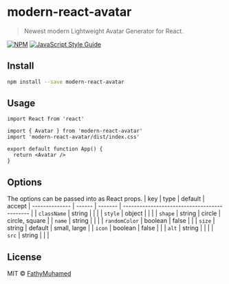 # modern-react-avatar

> Newest modern Lightweight Avatar Generator for React.

[![NPM](https://img.shields.io/npm/v/modern-react-avatar.svg)](https://www.npmjs.com/package/modern-react-avatar) [![JavaScript Style Guide](https://img.shields.io/badge/code_style-standard-brightgreen.svg)](https://standardjs.com)

## Install

```bash
npm install --save modern-react-avatar
```

## Usage

```tsx
import React from 'react'

import { Avatar } from 'modern-react-avatar'
import 'modern-react-avatar/dist/index.css'

export default function App() {
  return <Avatar />
}
```
## Options

The options can be passed into as React props.
| key            | type   | default | accept
| -------------- | ------ | ------- | -------------------------------------------- |
| `className`    | string |         |                                              |
| `style`        | object |         |                                              |
| `shape`        | string | circle  | circle, square                               |
| `name`        | string |          |                                |
| `randomColor`  | boolean |  false       |                                              |
| `size`         | string |  default | small, large                          |
| `icon`         | boolean |  false        |                           |
| `alt`         | string |          |                           |
| `src`         | string |          |                           |



## License

MIT © [FathyMuhamed](https://github.com/FathyMuhamed)
